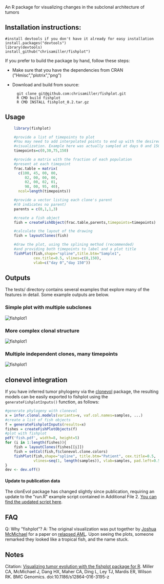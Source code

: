 An R package for visualizing changes in the subclonal architecture of tumors

## Installation instructions:

    #install devtools if you don't have it already for easy installation
    install.packages("devtools")
    library(devtools)
    install_github("chrisamiller/fishplot")

If you prefer to build the package by hand, follow these steps:

- Make sure that you have the dependencies from CRAN ("Hmisc","plotrix","png")

- Download and build from source:

        git clone git@github.com:chrisamiller/fishplot.git
        R CMD build fishplot
        R CMD INSTALL fishplot_0.2.tar.gz

## Usage
```R
    library(fishplot)

    #provide a list of timepoints to plot
    #You may need to add interpolated points to end up with the desired
    #visualization. Example here was actually sampled at days 0 and 150
    timepoints=c(0,30,75,150)      

    #provide a matrix with the fraction of each population
    #present at each timepoint
    frac.table = matrix(
      c(100, 45, 00, 00,
         02, 00, 00, 00,
         02, 00, 02, 01,
         98, 00, 95, 40),
      ncol=length(timepoints))

    #provide a vector listing each clone's parent
    #(0 indicates no parent)
    parents = c(0,1,1,3)

    #create a fish object
    fish = createFishObject(frac.table,parents,timepoints=timepoints)

    #calculate the layout of the drawing
    fish = layoutClones(fish)

    #draw the plot, using the splining method (recommended)
    #and providing both timepoints to label and a plot title
    fishPlot(fish,shape="spline",title.btm="Sample1",
             cex.title=0.5, vlines=c(0,150), 
             vlab=c("day 0","day 150"))
```

## Outputs
The tests/ directory contains several examples that explore many of the features in detail. Some example outputs are below.

### Simple plot with multiple subclones
![fishplot1](http://i.imgur.com/OECRqcD.png)

### More complex clonal structure
![fishplot1](http://i.imgur.com/gYO23si.png)

### Multiple independent clones, many timepoints
![fishplot1](http://i.imgur.com/uFPgudQ.png)

## clonevol integration
If you have inferred tumor phylogeny via the [clonevol](https://github.com/hdng/clonevol/) package, the resulting models can be easily exported to fishplot using the ```generateFishplotInputs()``` function, as follows:
```R
#generate phylogeny with clonevol
x = infer.clonal.models(variants=v, vaf.col.names=samples, ...)
#create a list of fish objects 
f = generateFishplotInputs(results=x)
fishes = createFishPlotObjects(f)
#plot with fishplot
pdf('fish.pdf', width=8, height=5)
for (i in 1:length(fishes)){
    fish = layoutClones(fishes[[i]])
    fish = setCol(fish,f$clonevol.clone.colors)
    fishPlot(fish,shape="spline", title.btm="Patient", cex.title=0.5,
             vlines=seq(1, length(samples)), vlab=samples, pad.left=0.5)
}
dev <- dev.off()
```

#### Update to publication data
The clonEvol package has changed slightly since publication, requiring an update to the "run.R" example script contained in Additional File 2. [You can find the updated script here](https://gist.github.com/chrisamiller/f4eae5618ec2985e105d05e3032ae674).

## FAQ

Q: Why "fishplot"?
A: The original visualization was put together by [Joshua McMichael](https://github.com/jmcmichael) for a paper on [relapsed AML](http://www.nature.com/nature/journal/v481/n7382/full/nature10738.html). Upon seeing the plots, someone remarked they looked like a tropical fish, and the name stuck.

## Notes
Citation: [Visualizing tumor evolution with the fishplot package for R](https://bmcgenomics.biomedcentral.com/articles/10.1186/s12864-016-3195-z). Miller CA, McMichael J, Dang HX, Maher CA, Ding L, Ley TJ, Mardis ER, Wilson RK. BMC Genomics. doi:10.1186/s12864-016-3195-z
